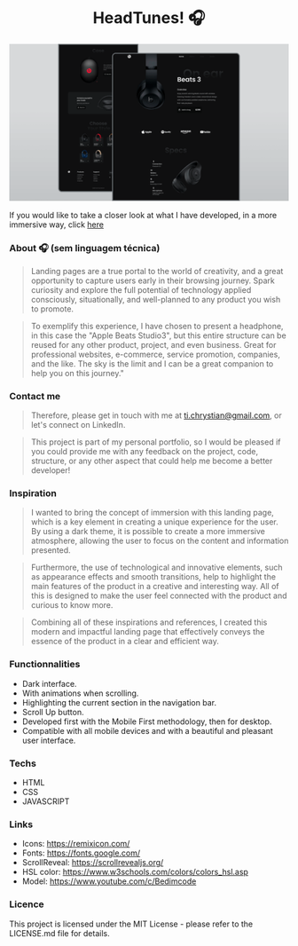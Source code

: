 # <center> HeadTunes! 🎧 </center>
![](/preview.png)

If you would like to take a closer look at what I have developed, in a more immersive way, click <a href="" target="_blank">here</a>

### About 🎧 (sem linguagem técnica)
>Landing pages are a true portal to the world of creativity, and a great opportunity to capture users early in their browsing journey. Spark curiosity and explore the full potential of technology applied consciously, situationally, and well-planned to any product you wish to promote.

>To exemplify this experience, I have chosen to present a headphone, in this case the "Apple Beats Studio3", but this entire structure can be reused for any other product, project, and even business. Great for professional websites, e-commerce, service promotion, companies, and the like. The sky is the limit and I can be a great companion to help you on this journey."

### Contact me
>Therefore, please get in touch with me at ti.chrystian@gmail.com, or let's connect on LinkedIn.

>This project is part of my personal portfolio, so I would be pleased if you could provide me with any feedback on the project, code, structure, or any other aspect that could help me become a better developer!

### Inspiration
>I wanted to bring the concept of immersion with this landing page, which is a key element in creating a unique experience for the user. By using a dark theme, it is possible to create a more immersive atmosphere, allowing the user to focus on the content and information presented.

>Furthermore, the use of technological and innovative elements, such as appearance effects and smooth transitions, help to highlight the main features of the product in a creative and interesting way. All of this is designed to make the user feel connected with the product and curious to know more.

>Combining all of these inspirations and references, I created this modern and impactful landing page that effectively conveys the essence of the product in a clear and efficient way.

<!-- ### observation
### installer -->

### Functionnalities
- Dark interface.
- With animations when scrolling.
- Highlighting the current section in the navigation bar.
- Scroll Up button.
- Developed first with the Mobile First methodology, then for desktop.
- Compatible with all mobile devices and with a beautiful and pleasant user interface.

### Techs
- HTML
- CSS 
- JAVASCRIPT

### Links
- Icons: https://remixicon.com/
- Fonts: https://fonts.google.com/
- ScrollReveal: https://scrollrevealjs.org/
- HSL color: https://www.w3schools.com/colors/colors_hsl.asp
- Model: https://www.youtube.com/c/Bedimcode

### Licence
This project is licensed under the MIT License - please refer to the LICENSE.md file for details.
